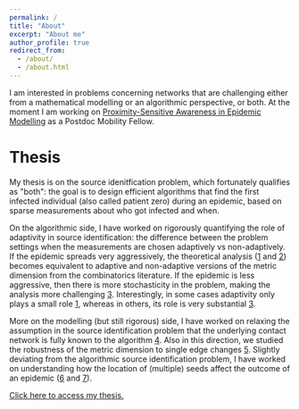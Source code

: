```yaml
---
permalink: /
title: "About"
excerpt: "About me"
author_profile: true
redirect_from: 
  - /about/
  - /about.html
---
```



I am interested in problems concerning networks that are challenging either from a mathematical modelling or an algorithmic perspective, or both. At the moment I am working on [Proximity-Sensitive Awareness in Epidemic Modelling](https://data.snf.ch/grants/grant/211129) as a Postdoc Mobility Fellow.


Thesis
======
My thesis is on the source idenitfication problem, which fortunately qualifies as "both": the goal is to design efficient algorithms that find the first infected individual (also called patient zero) during an epidemic, based on sparse measurements about who got infected and when.

On the algorithmic side, I have worked on rigorously quantifying the role of adaptivity in source identification: the difference between the problem settings when the measurements are chosen adaptively vs non-adaptively. If the epidemic spreads very aggressively, the theoretical analysis ([1](https://doi.org/10.1016/j.ejc.2021.103317) and [2](https://doi.org/10.1017/jpr.2021.16)) becomes equivalent to adaptive and non-adaptive versions of the metric dimension from the combinatorics literature. If the epidemic is less aggressive, then there is more stochasticity in the problem, making the analysis more challenging [3](https://doi.org/10.1016/j.tcs.2022.02.008). Interestingly, in some cases adaptivity only plays a small role [1](https://doi.org/10.1016/j.ejc.2021.103317), whereas in others, its role is very substantial [3](https://doi.org/10.1016/j.tcs.2022.02.008).

More on the modelling (but still rigorous) side, I have worked on relaxing the assumption in the source identification problem that the underlying contact network is fully known to the algorithm [4](https://doi.org/10.1007%2Fs41109-023-00566-3). Also in this direction, we studied the robustness of the metric dimension to single edge changes [5](https://doi.org/10.1016/j.dam.2022.02.014). Slightly deviating from the algorithmic source identification problem, I have worked on understanding how the location of (multiple) seeds affect the outcome of an epidemic ([6](https://doi.org/10.1073/pnas.2112607118) and [7](https://arxiv.org/abs/2304.11971)). 

[Click here to access my thesis.](https://infoscience.epfl.ch/record/295110)
